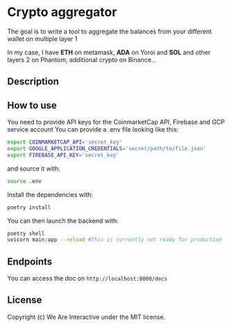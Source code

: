 # Crypto aggregator

The goal is to write a tool to aggregate the balances from your different wallet on multiple layer 1

In my case, I have **ETH** on metamask, **ADA** on Yoroi and **SOL** and other layers 2 on Phantom, additional crypto on Binance...

## Description

## How to use

You need to provide API keys for the CoinmarketCap API, Firebase and GCP service account
You can provide a .env file looking like this:

```bash
export COINMARKETCAP_API='secret_key'
export GOOGLE_APPLICATION_CREDENTIALS='secret/path/to/file.json'
export FIREBASE_API_KEY='secret_key'
```

and source it with:

```bash
source .env
```

Install the dependencies with:

```bash
poetry install
```

You can then launch the backend with:

```bash
poetry shell
uvicorn main:app --reload #This is currently not ready for production
```

## Endpoints

You can access the doc on `http://localhost:8000/docs`

## License

Copyright (c) We Are Interactive under the MIT license.
